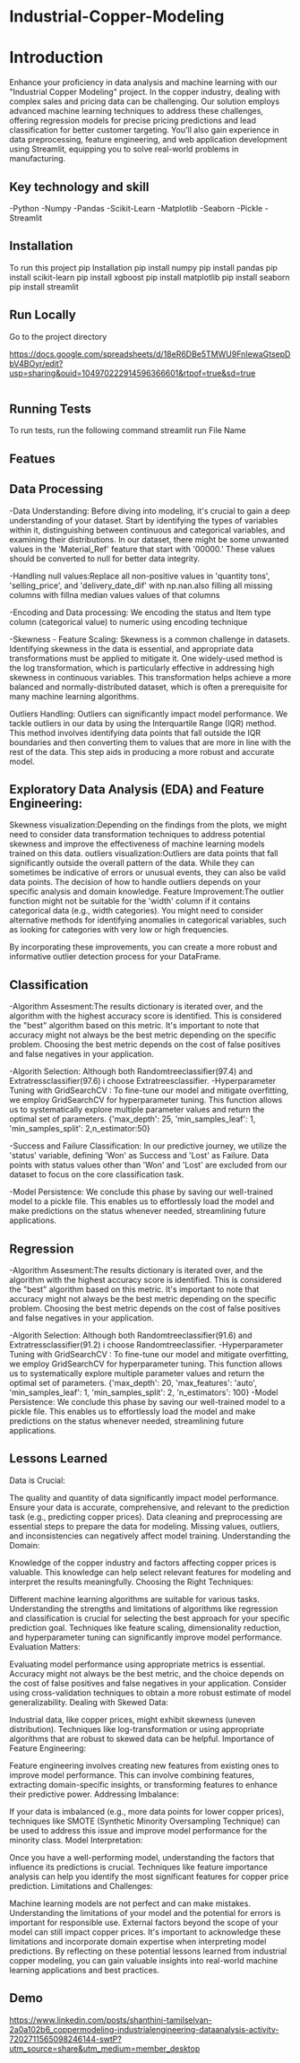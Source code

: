 # Industrial-Copper-Modeling




# Introduction
Enhance your proficiency in data analysis and machine learning with our "Industrial Copper Modeling" project. In the copper industry, dealing with complex sales and pricing data can be challenging. Our solution employs advanced machine learning techniques to address these challenges, offering regression models for precise pricing predictions and lead classification for better customer targeting. You'll also gain experience in data preprocessing, feature engineering, and web application development using Streamlit, equipping you to solve real-world problems in manufacturing.


## Key technology and skill

-Python
-Numpy
-Pandas
-Scikit-Learn
-Matplotlib
-Seaborn
-Pickle
-Streamlit
## Installation
To run this project pip Installation
pip install numpy
pip install pandas
pip install scikit-learn
pip install xgboost
pip install matplotlib
pip install seaborn
pip install streamlit
    
## Run Locally



Go to the project directory

https://docs.google.com/spreadsheets/d/18eR6DBe5TMWU9FnIewaGtsepDbV4BOyr/edit?usp=sharing&ouid=104970222914596366601&rtpof=true&sd=true
```

```


## Running Tests

To run tests, run the following command
streamlit run File Name

## Featues

## Data Processing

-Data Understanding: Before diving into modeling, it's crucial to gain a deep understanding of your dataset. Start by identifying the types of variables within it, distinguishing between continuous and categorical variables, and examining their distributions. In our dataset, there might be some unwanted values in the 'Material_Ref' feature that start with '00000.' These values should be converted to null for better data integrity.

-Handling null values:Replace all non-positive values in 'quantity tons', 'selling_price', and 'delivery_date_dif' with np.nan.also filling all missing columns with fillna median values values of that columns

-Encoding and Data processing: We encoding the status and Item type column (categorical value) to numeric using encoding technique

-Skewness - Feature Scaling: Skewness is a common challenge in datasets. Identifying skewness in the data is essential, and appropriate data transformations must be applied to mitigate it. One widely-used method is the log transformation, which is particularly effective in addressing high skewness in continuous variables. This transformation helps achieve a more balanced and normally-distributed dataset, which is often a prerequisite for many machine learning algorithms.

Outliers Handling: Outliers can significantly impact model performance. We tackle outliers in our data by using the Interquartile Range (IQR) method. This method involves identifying data points that fall outside the IQR boundaries and then converting them to values that are more in line with the rest of the data. This step aids in producing a more robust and accurate model.

## Exploratory Data Analysis (EDA) and Feature Engineering:
Skewness visualization:Depending on the findings from the plots, we might need to consider data transformation techniques to address potential skewness and improve the effectiveness of machine learning models trained on this data.
outliers visualization:Outliers are data points that fall significantly outside the overall pattern of the data. While they can sometimes be indicative of errors or unusual events, they can also be valid data points. The decision of how to handle outliers depends on your specific analysis and domain knowledge.
Feature Improvement:The outlier function might not be suitable for the 'width' column if it contains categorical data (e.g., width categories). You might need to consider alternative methods for identifying anomalies in categorical variables, such as looking for categories with very low or high frequencies.

By incorporating these improvements, you can create a more robust and informative outlier detection process for your DataFrame.

## Classification

-Algorithm Assesment:The results dictionary is iterated over, and the algorithm with the highest accuracy score is identified. This is considered the "best" algorithm based on this metric.
It's important to note that accuracy might not always be the best metric depending on the specific problem. Choosing the best metric depends on the cost of false positives and false negatives in your application.

-Algorith Selection:
Although both Randomtreeclassifier(97.4) and Extratressclassifier(97.6) i choose Extratreesclassifier.
-Hyperparameter Tuning with GridSearchCV : To fine-tune our model and mitigate overfitting, we employ GridSearchCV  for hyperparameter tuning. This function allows us to systematically explore multiple parameter values and return the optimal set of parameters. {'max_depth': 25, 'min_samples_leaf': 1, 'min_samples_split': 2,n_estimator:50}

-Success and Failure Classification: In our predictive journey, we utilize the 'status' variable, defining 'Won' as Success and 'Lost' as Failure. Data points with status values other than 'Won' and 'Lost' are excluded from our dataset to focus on the core classification task.

-Model Persistence: We conclude this phase by saving our well-trained model to a pickle file. This enables us to effortlessly load the model and make predictions on the status whenever needed, streamlining future applications.
## Regression
-Algorithm Assesment:The results dictionary is iterated over, and the algorithm with the highest accuracy score is identified. This is considered the "best" algorithm based on this metric.
It's important to note that accuracy might not always be the best metric depending on the specific problem. Choosing the best metric depends on the cost of false positives and false negatives in your application.

-Algorith Selection:
Although both Randomtreeclassifier(91.6) and Extratressclassifier(91.2) i choose Randomtreeclassifier.
-Hyperparameter Tuning with GridSearchCV : To fine-tune our model and mitigate overfitting, we employ GridSearchCV  for hyperparameter tuning. This function allows us to systematically explore multiple parameter values and return the optimal set of parameters. {'max_depth': 20, 'max_features': 'auto', 'min_samples_leaf': 1, 'min_samples_split': 2, 'n_estimators': 100}
-Model Persistence: We conclude this phase by saving our well-trained model to a pickle file. This enables us to effortlessly load the model and make predictions on the status whenever needed, streamlining future applications.
## Lessons Learned

Data is Crucial:

The quality and quantity of data significantly impact model performance. Ensure your data is accurate, comprehensive, and relevant to the prediction task (e.g., predicting copper prices).
Data cleaning and preprocessing are essential steps to prepare the data for modeling. Missing values, outliers, and inconsistencies can negatively affect model training.
Understanding the Domain:

Knowledge of the copper industry and factors affecting copper prices is valuable. This knowledge can help select relevant features for modeling and interpret the results meaningfully.
Choosing the Right Techniques:

Different machine learning algorithms are suitable for various tasks. Understanding the strengths and limitations of algorithms like regression and classification is crucial for selecting the best approach for your specific prediction goal.
Techniques like feature scaling, dimensionality reduction, and hyperparameter tuning can significantly improve model performance.
Evaluation Matters:

Evaluating model performance using appropriate metrics is essential. Accuracy might not always be the best metric, and the choice depends on the cost of false positives and false negatives in your application.
Consider using cross-validation techniques to obtain a more robust estimate of model generalizability.
Dealing with Skewed Data:

Industrial data, like copper prices, might exhibit skewness (uneven distribution). Techniques like log-transformation or using appropriate algorithms that are robust to skewed data can be helpful.
Importance of Feature Engineering:

Feature engineering involves creating new features from existing ones to improve model performance. This can involve combining features, extracting domain-specific insights, or transforming features to enhance their predictive power.
Addressing Imbalance:

If your data is imbalanced (e.g., more data points for lower copper prices), techniques like SMOTE (Synthetic Minority Oversampling Technique) can be used to address this issue and improve model performance for the minority class.
Model Interpretation:

Once you have a well-performing model, understanding the factors that influence its predictions is crucial. Techniques like feature importance analysis can help you identify the most significant features for copper price prediction.
Limitations and Challenges:

Machine learning models are not perfect and can make mistakes. Understanding the limitations of your model and the potential for errors is important for responsible use.
External factors beyond the scope of your model can still impact copper prices. It's important to acknowledge these limitations and incorporate domain expertise when interpreting model predictions.
By reflecting on these potential lessons learned from industrial copper modeling, you can gain valuable insights into real-world machine learning applications and best practices.


## Demo

https://www.linkedin.com/posts/shanthini-tamilselvan-2a0a102b6_coppermodeling-industrialengineering-dataanalysis-activity-7202711565098246144-swtP?utm_source=share&utm_medium=member_desktop

